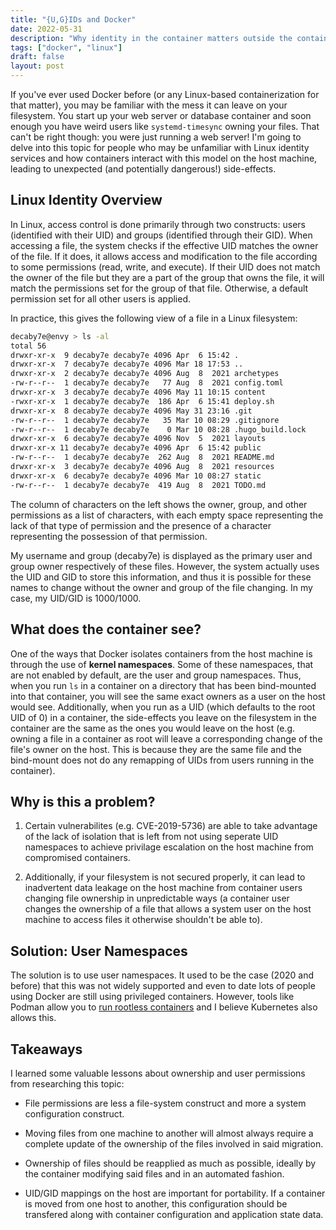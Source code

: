 ```yaml
---
title: "{U,G}IDs and Docker"
date: 2022-05-31
description: "Why identity in the container matters outside the container"
tags: ["docker", "linux"]
draft: false
layout: post
---
```


If you've ever used Docker before (or any Linux-based containerization for that
matter), you may be familiar with the mess it can leave on your filesystem. You
start up your web server or database container and soon enough you have weird
users like `systemd-timesync` owning your files. That can't be right though: you
were just running a web server! I'm going to delve into this topic for people
who may be unfamiliar with Linux identity services and how containers interact
with this model on the host machine, leading to unexpected (and potentially
dangerous!) side-effects.

## Linux Identity Overview

In Linux, access control is done primarily through two constructs: users
(identified with their UID) and groups (identified through their GID). When
accessing a file, the system checks if the effective UID matches the owner of
the file. If it does, it allows access and modification to the file according to
some permissions (read, write, and execute). If their UID does not match the
owner of the file but they are a part of the group that owns the file, it will
match the permissions set for the group of that file. Otherwise, a default
permission set for all other users is applied.

In practice, this gives the following view of a file in a Linux filesystem:

```sh
decaby7e@envy > ls -al
total 56
drwxr-xr-x  9 decaby7e decaby7e 4096 Apr  6 15:42 .
drwxr-xr-x  7 decaby7e decaby7e 4096 Mar 18 17:53 ..
drwxr-xr-x  2 decaby7e decaby7e 4096 Aug  8  2021 archetypes
-rw-r--r--  1 decaby7e decaby7e   77 Aug  8  2021 config.toml
drwxr-xr-x  3 decaby7e decaby7e 4096 May 11 10:15 content
-rwxr-xr-x  1 decaby7e decaby7e  186 Apr  6 15:41 deploy.sh
drwxr-xr-x  8 decaby7e decaby7e 4096 May 31 23:16 .git
-rw-r--r--  1 decaby7e decaby7e   35 Mar 10 08:29 .gitignore
-rw-r--r--  1 decaby7e decaby7e    0 Mar 10 08:28 .hugo_build.lock
drwxr-xr-x  6 decaby7e decaby7e 4096 Nov  5  2021 layouts
drwxr-xr-x 11 decaby7e decaby7e 4096 Apr  6 15:42 public
-rw-r--r--  1 decaby7e decaby7e  262 Aug  8  2021 README.md
drwxr-xr-x  3 decaby7e decaby7e 4096 Aug  8  2021 resources
drwxr-xr-x  6 decaby7e decaby7e 4096 Mar 10 08:27 static
-rw-r--r--  1 decaby7e decaby7e  419 Aug  8  2021 TODO.md
```

The column of characters on the left shows the owner, group, and other
permissions as a list of characters, with each empty space representing the lack
of that type of permission and the presence of a character representing the
possession of that permission.

My username and group (decaby7e) is displayed as the primary user and group
owner respectively of these files. However, the system actually uses the UID and
GID to store this information, and thus it is possible for these names to change
without the owner and group of the file changing. In my case, my UID/GID is
1000/1000.

## What does the container see?

One of the ways that Docker isolates containers from the host machine is through
the use of **kernel namespaces**. Some of these namespaces, that are not enabled
by default, are the user and group namespaces. Thus, when you run `ls` in a
container on a directory that has been bind-mounted into that container, you
will see the same exact owners as a user on the host would see. Additionally,
when you run as a UID (which defaults to the root UID of 0) in a container, the
side-effects you leave on the filesystem in the container are the same as the
ones you would leave on the host (e.g. owning a file in a container as root will
leave a corresponding change of the file's owner on the host. This is because
they are the same file and the bind-mount does not do any remapping of UIDs from
users running in the container).

## Why is this a problem?

1. Certain vulnerabilites (e.g. CVE-2019-5736) are able to take advantage of the
   lack of isolation that is left from not using seperate UID namespaces to achieve
   privilage escalation on the host machine from compromised containers.

2. Additionally, if your filesystem is not secured properly, it can lead to
   inadvertent data leakage on the host machine from container users changing
   file ownership in unpredictable ways (a container user changes the ownership
   of a file that allows a system user on the host machine to access files it otherwise
   shouldn't be able to).

## Solution: User Namespaces

The solution is to use user namespaces. It used to be the case (2020 and before)
that this was not widely supported and even to date lots of people using Docker
are still using privileged containers. However, tools like Podman allow you to
[run rootless
containers](https://github.com/containers/podman/blob/main/docs/tutorials/rootless_tutorial.md)
and I believe Kubernetes also allows this.

## Takeaways

I learned some valuable lessons about ownership and user permissions from
researching this topic:

- File permissions are less a file-system construct and more a system
  configuration construct.

- Moving files from one machine to another will almost always require a complete
  update of the ownership of the files involved in said migration.

- Ownership of files should be reapplied as much as possible, ideally by the
  container modifying said files and in an automated fashion.

- UID/GID mappings on the host are important for portability. If a container is
  moved from one host to another, this configuration should be transfered along with
  container configuration and application state data.
